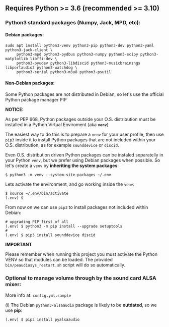 ## Requires Python >= 3.6 (recommended >= 3.10)

### Python3 standard packages (Numpy, Jack, MPD, etc):

#### Debian packages:

    sudo apt install python3-venv python3-pip python3-dev python3-yaml python3-jack-client \
         python3-mpd python3-pydbus python3-numpy python3-scipy python3-matplotlib libffi-dev \
         python3-pyudev python3-libdiscid python3-musicbrainzngs libportaudio2 python3-watchdog \
         python3-serial python3-m3u8 python3-psutil


#### Non-Debian packages:

Some Python packages are not distributed in Debian, so let's use the official Python package manager PIP

**NOTICE:**

As per PEP 668, Python packages outside your O.S. distribution must be installed in a Python Virtual Enviroment (aka **`venv`**)

The easiest way to do this is to prepare a `venv` for your user profile, then use `pip3` inside it to install Python packages that are not included within your O.S. distribution, as for example `sounddevice` or `discid`.

Even O.S. distribution driven Python packages can be instaled separatelly in your Python `venv`, but we prefer using Debian packages when possible. So let's create a `venv` by **inheriting the system packages**:

    $ python3 -m venv --system-site-packages ~/.env

Lets activate the environment, and go working inside the `venv`:

    $ source ~/.env/bin/activate
    (.env) $

From now on we can use `pip3` to install packages not included within Debian:

    # upgrading PIP first of all
    (.env) $ python3 -m pip install --upgrade setuptools
    #
    (.env) $ pip3 install sounddevice discid


**IMPORTANT**

Please remember when running this project you must activate the Python VENV so that modules can be loaded. The provided `bin/peaudiosys_restart.sh` script will do so automatically.


### Optional to manage volume through by the sound card ALSA mixer:

More info at: `config.yml.sample`

(i) The Debian `python3-alsaaudio` package is likely to be **outdated**, so we use **pip**:

    (.env) $ pip3 install pyalsaaudio

